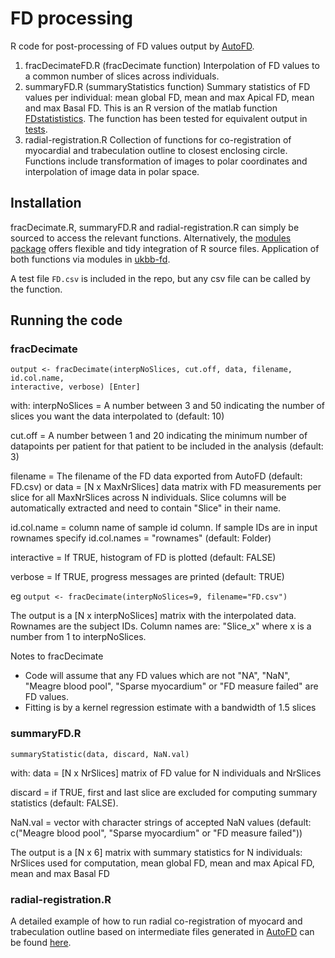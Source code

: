 # FD processing
R code for post-processing of FD values output by
[AutoFD](https://github.com/UK-Digital-Heart-Project/AutoFD).

1. fracDecimateFD.R (fracDecimate function)
    Interpolation of FD values to a common number of slices across individuals.
1. summaryFD.R (summaryStatistics function)
    Summary statistics of FD values per individual: mean global FD, mean and max
    Apical FD, mean and max Basal FD. This is an R version of the matlab
    function
    [FDstatististics](https://github.com/UK-Digital-Heart-Project/AutoFD/blob/master/pft_JC_FDStatistics.m).
    The function has been tested for equivalent output in
    [tests](https://github.com/UK-Digital-Heart-Project/AutoFD_interpolation/tree/master/tests).
1. radial-registration.R
    Collection of functions for co-registration of myocardial and trabeculation
    outline to closest enclosing circle. Functions include transformation of
    images to polar coordinates and interpolation of image data in polar space.

## Installation
 fracDecimate.R, summaryFD.R and radial-registration.R can simply be sourced to access
 the relevant functions. Alternatively,
 the [modules package](https://github.com/klmr/modules) offers flexible and tidy
 integration of R source files. Application of both functions via modules in
 [ukbb-fd](https://github.com/HannahVMeyer/ukbb-fd/blob/master/phenotypes/preparePheno.r).

A test file `FD.csv` is included in the repo, but any csv file can be called by
the function.

## Running the code
### fracDecimate
    output <- fracDecimate(interpNoSlices, cut.off, data, filename, id.col.name,
    interactive, verbose) [Enter]
with:
interpNoSlices = A number between 3 and 50 indicating the number of slices
    you want the data interpolated to (default: 10)

cut.off = A number between 1 and 20 indicating the minimum number of
    datapoints per patient for that patient to be included in the analysis
    (default: 3)

filename = The filename of the FD data exported from AutoFD (default: FD.csv)
    or
data = [N x MaxNrSlices] data matrix with FD measurements per slice for all
    MaxNrSlices across N individuals. Slice columns will be
    automatically extracted and need to contain "Slice" in their name.

id.col.name = column name of sample id column. If sample IDs are in input
    rownames specify id.col.names = "rownames" (default: Folder)

interactive = If TRUE, histogram of FD is plotted (default: FALSE)

verbose = If TRUE, progress messages are printed (default: TRUE)

eg `output <- fracDecimate(interpNoSlices=9, filename="FD.csv")`

The output is a [N x interpNoSlices] matrix with the interpolated data. Rownames
are the subject IDs. Column names are: "Slice_x" where x is a number from 1 to
interpNoSlices.

Notes to fracDecimate
- Code will assume that any FD values which are not "NA", "NaN",
  "Meagre blood pool", "Sparse myocardium" or "FD measure failed" are FD values.
- Fitting is by a kernel regression estimate with a bandwidth of 1.5 slices

### summaryFD.R
    summaryStatistic(data, discard, NaN.val)
with:
data = [N x NrSlices] matrix of FD value for N individuals and NrSlices

discard = if TRUE, first and last slice are excluded for computing summary
    statistics (default: FALSE).

NaN.val = vector with character strings of accepted NaN values (default:
    c("Meagre blood pool", "Sparse myocardium" or "FD measure failed"))

The output is a [N x 6] matrix with summary statistics for N individuals:
NrSlices used for computation, mean global FD, mean and max Apical FD, mean and
max Basal FD

### radial-registration.R
A detailed example of how to run radial co-registration of myocard and
trabeculation outline based on intermediate files generated in
[AutoFD](https://github.com/UK-Digital-Heart-Project/AutoFD) can be found
[here](https://github.com/UK-Digital-Heart-Project/AutoFD_interpolation/tests/radial-registration/test-registration.R).
